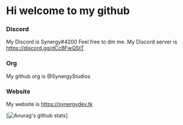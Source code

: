 # Hi welcome to my github
### Discord
My Discord is Synergy#4200 Feel free to dm me.
My Discord server is https://discord.gg/dCcBFwQStT
### Org
My github org is @SynergyStudios
### Website
My website is https://synergydev.tk


[![Anurag's github stats](https://github-readme-stats.vercel.app/api?username=SynergyBest&count_private=true&show_icons=true&bg_color=30,F6019D,9700CC,86A8E7)]
